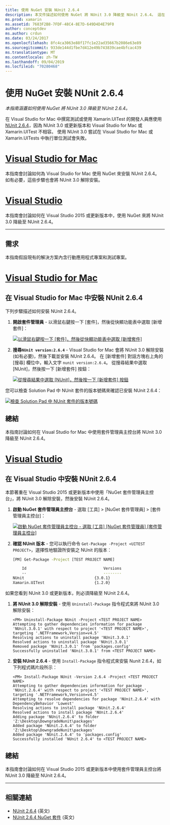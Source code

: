 ```yaml
---
title: 使用 NuGet 安裝 NUnit 2.6.4
description: 本文件描述如何使用 NuGet 將 NUnit 3.0 降級至 NUnit 2.6.4。 這在使用 Xamarin.UITest 時是必要的，因為它不支援 NUnit 3.x。
ms.prod: xamarin
ms.assetid: 7683F2B8-7FDF-48C4-8E7D-649D4D4E79F0
author: conceptdev
ms.author: crdun
ms.date: 03/24/2017
ms.openlocfilehash: 8fc4ca3063e88f17fc1e22ad35667b2086e63e89
ms.sourcegitcommit: 933de144d1fbe7d412e49b743839cae4bfcac439
ms.translationtype: MT
ms.contentlocale: zh-TW
ms.lasthandoff: 09/04/2019
ms.locfileid: "70280468"
---
```

# <a name="installing-nunit-264-using-nuget"></a>使用 NuGet 安裝 NUnit 2.6.4

_本指南涵蓋如何使用 NuGet 將 NUnit 3.0 降級至 NUnit 2.6.4。_

在 Visual Studio for Mac 中撰寫測試或使用 Xamarin.UITest 的開發人員應使用 [NUnit 2.6.4](http://nunit.org/index.php?p=docHome&r=2.6.4)，因為 NUnit 3.0 或更新版本和 Visual Studio for Mac 或 Xamarin.UITest 不相容。 使用 NUnit 3.0 嘗試在 Visual Studio for Mac 或 Xamarin.UITests 中執行單位測試會失敗。

# <a name="visual-studio-for-mactabmacos"></a>[Visual Studio for Mac](#tab/macos)

本指南會討論如何為 Visual Studio for Mac 使用 NuGet 來安裝 NUnit 2.6.4。 如有必要，這些步驟也會將 NUnit 3.0 解除安裝。

# <a name="visual-studiotabwindows"></a>[Visual Studio](#tab/windows)

本指南會討論如何在 Visual Studio 2015 或更新版本中，使用 NuGet 來將 NUnit 3.0 降級至 NUnit 2.6.4。

-----

## <a name="requirements"></a>需求

本指南假設現有的解決方案內含行動應用程式專案和測試專案。

# <a name="visual-studio-for-mactabmacos"></a>[Visual Studio for Mac](#tab/macos)

## <a name="installing-nunit-264-in-visual-studio-for-mac"></a>在 Visual Studio for Mac 中安裝 NUnit 2.6.4

下列步驟描述如何安裝 NUnit 2.6.4。


1. **開啟套件管理員** - 以滑鼠右鍵按一下 [套件]，然後從快顯功能表中選取 [新增套件]：

    [![](installing-nunit-using-nuget-images/add-packages-xs.png "以滑鼠右鍵按一下 [套件]，然後從快顯功能表中選取 [新增套件]")](installing-nunit-using-nuget-images/add-packages-xs.png#lightbox)
    
1. **搜尋`NUnit version:2.6.4`** - Visual Studio for Mac 會將 NUnit 3.0 解除安裝 (如有必要)，然後下載並安裝 NUnit 2.6.4。 在 [新增套件] 對話方塊右上角的 [搜尋] 欄位中，輸入文字 `nunit version:2.6.4`。 從搜尋結果中選取 [NUnit]，然後按一下 [新增套件] 按鈕：

    [![](installing-nunit-using-nuget-images/nunit-search-xs.png "從搜尋結果中選取 [NUnit]，然後按一下 [新增套件] 按鈕")](installing-nunit-using-nuget-images/nunit-search-xs.png#lightbox)


您可以檢查 Solution Pad 中 NUnit 套件的版本號碼來確認已安裝 NUnit 2.6.4：

[![](installing-nunit-using-nuget-images/nunit-2-6-4-installed.png "檢查 Solution Pad 中 NUnit 套件的版本號碼")](installing-nunit-using-nuget-images/nunit-2-6-4-installed.png#lightbox)

## <a name="summary"></a>總結

本指南討論如何在 Visual Studio for Mac 中使用套件管理員主控台將 NUnit 3.0 降級至 NUnit 2.6.4。


# <a name="visual-studiotabwindows"></a>[Visual Studio](#tab/windows)

## <a name="installing-nunit-264-in-visual-studio"></a>在 Visual Studio 中安裝 NUnit 2.6.4

本節著重在 Visual Studio 2015 或更新版本中使用「NuGet 套件管理員主控台」，將 NUnit 3.0 解除安裝，然後安裝 NUnit 2.6.4。


1. **啟動 NuGet 套件管理員主控台** - 選取 [工具] > [NuGet 套件管理員] > [套件管理員主控台]：

    [![](installing-nunit-using-nuget-images/package-manager-console.png "啟動 NuGet 套件管理員主控台 - 選取 [工具]  [NuGet 套件管理員]  [套件管理員主控台]")](installing-nunit-using-nuget-images/package-manager-console.png#lightbox)
    
1. **確認 NUnit 版本** - 您可以執行命令 `Get-Package -Project <UITEST PROJECT>`，選擇性地驗證所安裝之 NUnit 的版本：

    ```bash
    [PM] Get-Package -Project [TEST PROJECT NAME]
    
        Id                                  Versions                                 ProjectName
        --                                  --------                                 -----------
    NUnit                               {3.0.1}                                  [TEST PROJECT NAME]
    Xamarin.UITest                      {1.2.0}                                  [TEST PROJECT NAME]
    ```

如果您看到 NUnit 3.0 或更新版本，則必須降級至 NUnit 2.6.4。

1. **將 NUnit 3.0 解除安裝** - 使用 `Uninstall-Package` 指令程式來將 NUnit 3.0 解除安裝：

    ```
    <PM> Uninstall-Package NUnit -Project <TEST PROJECT NAME>
    Attempting to gather dependencies information for package 'NUnit.3.0.1' with respect to project '<TEST PROJECT NAME>', targeting '.NETFramework,Version=v4.5'
    Resolving actions to uninstall package 'NUnit.3.0.1'
    Resolved actions to uninstall package 'NUnit.3.0.1'
    Removed package 'NUnit.3.0.1' from 'packages.config'
    Successfully uninstalled 'NUnit.3.0.1' from <TEST PROJECT NAME>
    ```

1. **安裝 NUnit 2.6.4** - 使用 `Install-Package` 指令程式來安裝 Nunit 2.6.4，如下列程式碼片段所示：

    ```
    <PM> Install-Package NUnit -Version 2.6.4 -Project <TEST PROJECT NAME>
    Attempting to gather dependencies information for package 'NUnit.2.6.4' with respect to project '<TEST PROJECT NAME>', targeting '.NETFramework,Version=v4.5'
    Attempting to resolve dependencies for package 'NUnit.2.6.4' with DependencyBehavior 'Lowest'
    Resolving actions to install package 'NUnit.2.6.4'
    Resolved actions to install package 'NUnit.2.6.4'
    Adding package 'NUnit.2.6.4' to folder 'Z:\Desktop\DowngradeNunit\packages'
    Added package 'NUnit.2.6.4' to folder 'Z:\Desktop\DowngradeNunit\packages'
    Added package 'NUnit.2.6.4' to 'packages.config'
    Successfully installed 'NUnit 2.6.4' to <TEST PROJECT NAME>
    ```

## <a name="summary"></a>總結

本指南會討論如何在 Visual Studio 2015 或更新版本中使用套件管理員主控台將 NUnit 3.0 降級至 NUnit 2.6.4。

-----

## <a name="related-links"></a>相關連結

- [NUnit 2.6.4](http://nunit.org/index.php?p=docHome&r=2.6.4) \(英文\)
- [NUnit 2.6.4 NuGet 套件](https://www.nuget.org/packages/NUnit/2.6.4) \(英文\)
